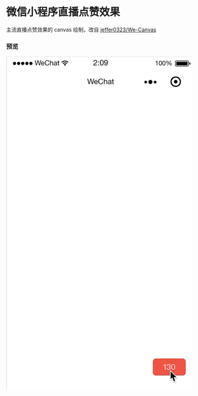 微信小程序直播点赞效果
===

主流直播点赞效果的 canvas 绘制，改自 [jeffer0323/We-Canvas](https://github.com/jeffer0323/We-Canvas)

### 预览

![小程序 siri 波形图 预览](./assets/preview.gif)



